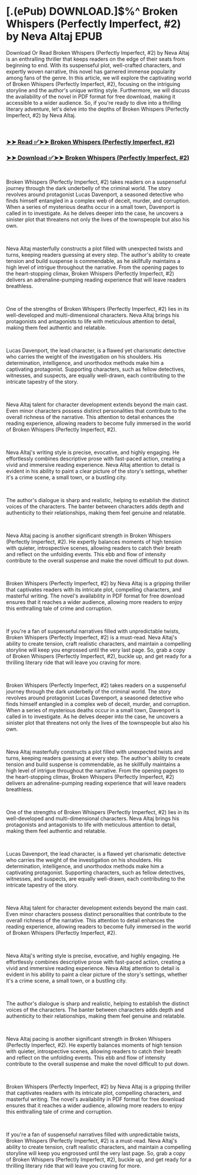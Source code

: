 # [.(ePub) DOWNLOAD.]$%^ Broken Whispers (Perfectly Imperfect, #2) by Neva Altaj EPUB

<p>Download Or Read Broken Whispers (Perfectly Imperfect, #2) by Neva Altaj is an enthralling thriller that keeps readers on the edge of their seats from beginning to end. With its suspenseful plot, well-crafted characters, and expertly woven narrative, this novel has garnered immense popularity among fans of the genre. In this article, we will explore the captivating world of Broken Whispers (Perfectly Imperfect, #2), focusing on the intriguing storyline and the author's unique writing style. Furthermore, we will discuss the availability of the novel in PDF format for free download, making it accessible to a wider audience. So, if you're ready to dive into a thrilling literary adventure, let's delve into the depths of Broken Whispers (Perfectly Imperfect, #2) by Neva Altaj.</p>
<p>&nbsp;</p>

### [➤➤ Read ✅➤➤ Broken Whispers (Perfectly Imperfect, #2)](https://pdf2worldwide.blogspot.com/id/61047552)

### [➤➤ Download ✅➤➤ Broken Whispers (Perfectly Imperfect, #2)](https://pdf2worldwide.blogspot.com/id/61047552)

<p>&nbsp;</p>
<p>Broken Whispers (Perfectly Imperfect, #2) takes readers on a suspenseful journey through the dark underbelly of the criminal world. The story revolves around protagonist Lucas Davenport, a seasoned detective who finds himself entangled in a complex web of deceit, murder, and corruption. When a series of mysterious deaths occur in a small town, Davenport is called in to investigate. As he delves deeper into the case, he uncovers a sinister plot that threatens not only the lives of the townspeople but also his own.</p>
<p>&nbsp;</p>
<p>Neva Altaj masterfully constructs a plot filled with unexpected twists and turns, keeping readers guessing at every step. The author's ability to create tension and build suspense is commendable, as he skillfully maintains a high level of intrigue throughout the narrative. From the opening pages to the heart-stopping climax, Broken Whispers (Perfectly Imperfect, #2) delivers an adrenaline-pumping reading experience that will leave readers breathless.</p>
<p>&nbsp;</p>
<p>One of the strengths of Broken Whispers (Perfectly Imperfect, #2) lies in its well-developed and multi-dimensional characters. Neva Altaj brings his protagonists and antagonists to life with meticulous attention to detail, making them feel authentic and relatable.</p>
<p>&nbsp;</p>
<p>Lucas Davenport, the lead character, is a flawed yet charismatic detective who carries the weight of the investigation on his shoulders. His determination, intelligence, and unorthodox methods make him a captivating protagonist. Supporting characters, such as fellow detectives, witnesses, and suspects, are equally well-drawn, each contributing to the intricate tapestry of the story.</p>
<p>&nbsp;</p>
<p>Neva Altaj talent for character development extends beyond the main cast. Even minor characters possess distinct personalities that contribute to the overall richness of the narrative. This attention to detail enhances the reading experience, allowing readers to become fully immersed in the world of Broken Whispers (Perfectly Imperfect, #2).</p>
<p>&nbsp;</p>
<p>Neva Altaj's writing style is precise, evocative, and highly engaging. He effortlessly combines descriptive prose with fast-paced action, creating a vivid and immersive reading experience. Neva Altaj attention to detail is evident in his ability to paint a clear picture of the story's settings, whether it's a crime scene, a small town, or a bustling city.</p>
<p>&nbsp;</p>
<p>The author's dialogue is sharp and realistic, helping to establish the distinct voices of the characters. The banter between characters adds depth and authenticity to their relationships, making them feel genuine and relatable.</p>
<p>&nbsp;</p>
<p>Neva Altaj pacing is another significant strength in Broken Whispers (Perfectly Imperfect, #2). He expertly balances moments of high tension with quieter, introspective scenes, allowing readers to catch their breath and reflect on the unfolding events. This ebb and flow of intensity contribute to the overall suspense and make the novel difficult to put down.</p>
<p>&nbsp;</p>
<p>Broken Whispers (Perfectly Imperfect, #2) by Neva Altaj is a gripping thriller that captivates readers with its intricate plot, compelling characters, and masterful writing. The novel's availability in PDF format for free download ensures that it reaches a wider audience, allowing more readers to enjoy this enthralling tale of crime and corruption.</p>
<p>&nbsp;</p>
<p>If you're a fan of suspenseful narratives filled with unpredictable twists, Broken Whispers (Perfectly Imperfect, #2) is a must-read. Neva Altaj's ability to create tension, craft realistic characters, and maintain a compelling storyline will keep you engrossed until the very last page. So, grab a copy of Broken Whispers (Perfectly Imperfect, #2), buckle up, and get ready for a thrilling literary ride that will leave you craving for more.</p>
<p>&nbsp;</p>
<p>Broken Whispers (Perfectly Imperfect, #2) takes readers on a suspenseful journey through the dark underbelly of the criminal world. The story revolves around protagonist Lucas Davenport, a seasoned detective who finds himself entangled in a complex web of deceit, murder, and corruption. When a series of mysterious deaths occur in a small town, Davenport is called in to investigate. As he delves deeper into the case, he uncovers a sinister plot that threatens not only the lives of the townspeople but also his own.</p>
<p>&nbsp;</p>
<p>Neva Altaj masterfully constructs a plot filled with unexpected twists and turns, keeping readers guessing at every step. The author's ability to create tension and build suspense is commendable, as he skillfully maintains a high level of intrigue throughout the narrative. From the opening pages to the heart-stopping climax, Broken Whispers (Perfectly Imperfect, #2) delivers an adrenaline-pumping reading experience that will leave readers breathless.</p>
<p>&nbsp;</p>
<p>One of the strengths of Broken Whispers (Perfectly Imperfect, #2) lies in its well-developed and multi-dimensional characters. Neva Altaj brings his protagonists and antagonists to life with meticulous attention to detail, making them feel authentic and relatable.</p>
<p>&nbsp;</p>
<p>Lucas Davenport, the lead character, is a flawed yet charismatic detective who carries the weight of the investigation on his shoulders. His determination, intelligence, and unorthodox methods make him a captivating protagonist. Supporting characters, such as fellow detectives, witnesses, and suspects, are equally well-drawn, each contributing to the intricate tapestry of the story.</p>
<p>&nbsp;</p>
<p>Neva Altaj talent for character development extends beyond the main cast. Even minor characters possess distinct personalities that contribute to the overall richness of the narrative. This attention to detail enhances the reading experience, allowing readers to become fully immersed in the world of Broken Whispers (Perfectly Imperfect, #2).</p>
<p>&nbsp;</p>
<p>Neva Altaj's writing style is precise, evocative, and highly engaging. He effortlessly combines descriptive prose with fast-paced action, creating a vivid and immersive reading experience. Neva Altaj attention to detail is evident in his ability to paint a clear picture of the story's settings, whether it's a crime scene, a small town, or a bustling city.</p>
<p>&nbsp;</p>
<p>The author's dialogue is sharp and realistic, helping to establish the distinct voices of the characters. The banter between characters adds depth and authenticity to their relationships, making them feel genuine and relatable.</p>
<p>&nbsp;</p>
<p>Neva Altaj pacing is another significant strength in Broken Whispers (Perfectly Imperfect, #2). He expertly balances moments of high tension with quieter, introspective scenes, allowing readers to catch their breath and reflect on the unfolding events. This ebb and flow of intensity contribute to the overall suspense and make the novel difficult to put down.</p>
<p>&nbsp;</p>
<p>Broken Whispers (Perfectly Imperfect, #2) by Neva Altaj is a gripping thriller that captivates readers with its intricate plot, compelling characters, and masterful writing. The novel's availability in PDF format for free download ensures that it reaches a wider audience, allowing more readers to enjoy this enthralling tale of crime and corruption.</p>
<p>&nbsp;</p>
<p>If you're a fan of suspenseful narratives filled with unpredictable twists, Broken Whispers (Perfectly Imperfect, #2) is a must-read. Neva Altaj's ability to create tension, craft realistic characters, and maintain a compelling storyline will keep you engrossed until the very last page. So, grab a copy of Broken Whispers (Perfectly Imperfect, #2), buckle up, and get ready for a thrilling literary ride that will leave you craving for more.</p>
<p>&nbsp;</p>
